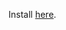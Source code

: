 Install <a href=https://github.com/murdersimimport/Murder-Sim-Import-Generator/raw/master/murdersimimport.user.js>here</a>.

